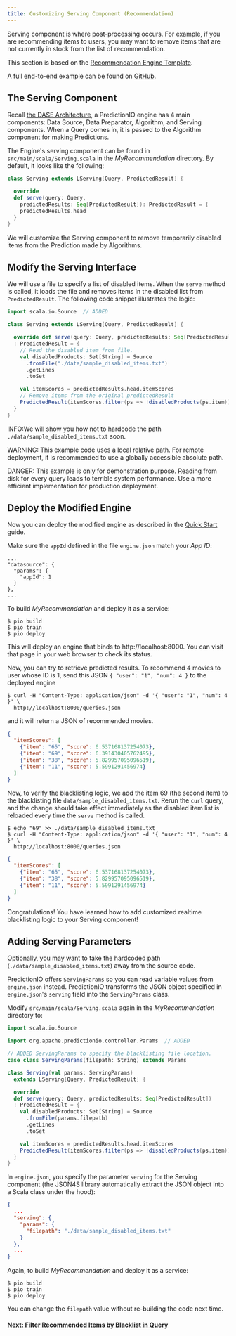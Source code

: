 ```yaml
---
title: Customizing Serving Component (Recommendation)
---
```


Serving component is where post-processing occurs. For example, if you are
recommending items to users, you may want to remove items that are not
currently in stock from the list of recommendation.

This section is based on the [Recommendation Engine Template](/templates/recommendation/quickstart/).

A full end-to-end example can be found on
[GitHub](https://github.com/PredictionIO/PredictionIO/tree/develop/examples/scala-parallel-recommendation/custom-serving).

<!--
This section demonstrates how to add a custom filtering logic to exclude a list
of blacklisted movies from the [Movie Recommendation Engine](/quickstart.html)
based on the Recommendation Engine Template. It is highly recommended to go
through the Quckstart guide first.

Complete code example can be found in
`examples/scala-parallel-recommendation-howto`.

If you simply want to use this customized code, you can skip to the last section.
-->

## The Serving Component

Recall [the DASE Architecture](/start/engines/), a PredictionIO engine has
4 main components: Data Source, Data Preparator, Algorithm, and Serving
components. When a Query comes in, it is passed to the Algorithm component for
making Predictions.

The Engine's serving component can be found in `src/main/scala/Serving.scala` in
the *MyRecommendation* directory. By default, it looks like the following:

```scala
class Serving extends LServing[Query, PredictedResult] {

  override
  def serve(query: Query,
    predictedResults: Seq[PredictedResult]): PredictedResult = {
    predictedResults.head
  }
}
```

We will customize the Serving component to remove temporarily disabled items
from the Prediction made by Algorithms.

## Modify the Serving Interface

We will use a file to specify a list of disabled items. When the `serve` method
is called, it loads the file and removes items in the disabled list from
`PredictedResult`. The following code snippet illustrates the logic:

```scala
import scala.io.Source  // ADDED

class Serving extends LServing[Query, PredictedResult] {

  override def serve(query: Query, predictedResults: Seq[PredictedResult])
  : PredictedResult = {
    // Read the disabled item from file.
    val disabledProducts: Set[String] = Source
      .fromFile("./data/sample_disabled_items.txt")
      .getLines
      .toSet

    val itemScores = predictedResults.head.itemScores
    // Remove items from the original predictedResult
    PredictedResult(itemScores.filter(ps => !disabledProducts(ps.item)))
  }
}
```
INFO:We will show you how not to hardcode the path
`./data/sample_disabled_items.txt` soon.

WARNING: This example code uses a local relative path. For remote deployment, it is
recommended to use a globally accessible absolute path.

DANGER: This example is only for demonstration purpose. Reading from disk for every
query leads to terrible system performance. Use a more efficient
implementation for production deployment.

## Deploy the Modified Engine

Now you can deploy the modified engine as described in the [Quick
Start](/templates/recommendation/quickstart/) guide.

Make sure the `appId` defined in the file `engine.json` match your *App ID*:

```
...
"datasource": {
  "params": {
    "appId": 1
  }
},
...
```

To build *MyRecommendation* and deploy it as a service:

```
$ pio build
$ pio train
$ pio deploy
```

This will deploy an engine that binds to http://localhost:8000. You can visit
that page in your web browser to check its status.

Now, you can try to retrieve predicted results. To recommend 4 movies to user
whose ID is 1, send this JSON `{ "user": "1", "num": 4 }` to the deployed
engine

```
$ curl -H "Content-Type: application/json" -d '{ "user": "1", "num": 4 }' \
  http://localhost:8000/queries.json
```

and it will return a JSON of recommended movies.

```json
{
  "itemScores": [
    {"item": "65", "score": 6.537168137254073},
    {"item": "69", "score": 6.391430405762495},
    {"item": "38", "score": 5.829957095096519},
    {"item": "11", "score": 5.5991291456974}
  ]
}
```

Now, to verify the blacklisting logic, we add the item 69 (the second item)
to the blacklisting file `data/sample_disabled_items.txt`. Rerun the `curl`
query, and the change should take effect immediately as the disabled item
list is reloaded every time the `serve` method is called.

```
$ echo "69" >> ./data/sample_disabled_items.txt
$ curl -H "Content-Type: application/json" -d '{ "user": "1", "num": 4 }' \
  http://localhost:8000/queries.json
```

```json
{
  "itemScores": [
    {"item": "65", "score": 6.537168137254073},
    {"item": "38", "score": 5.829957095096519},
    {"item": "11", "score": 5.5991291456974}
  ]
}
```

Congratulations! You have learned how to add customized realtime blacklisting
logic to your Serving component!

## Adding Serving Parameters

Optionally, you may want to take the hardcoded path
(`./data/sample_disabled_items.txt`) away from the source code.

PredictionIO offers `ServingParams` so you can read variable values from
`engine.json` instead. PredictionIO transforms the JSON object specified in
`engine.json`'s `serving` field into the `ServingParams` class.

Modify `src/main/scala/Serving.scala` again in the *MyRecommendation*
directory to:

```scala
import scala.io.Source

import org.apache.predictionio.controller.Params  // ADDED

// ADDED ServingParams to specify the blacklisting file location.
case class ServingParams(filepath: String) extends Params

class Serving(val params: ServingParams)
  extends LServing[Query, PredictedResult] {

  override
  def serve(query: Query, predictedResults: Seq[PredictedResult])
  : PredictedResult = {
    val disabledProducts: Set[String] = Source
      .fromFile(params.filepath)
      .getLines
      .toSet

    val itemScores = predictedResults.head.itemScores
    PredictedResult(itemScores.filter(ps => !disabledProducts(ps.item)))
  }
}
```

In `engine.json`, you specify the parameter `serving` for the Serving component
(the JSON4S library automatically extract the JSON object into a Scala class
under the hood):

```json
{
  ...
  "serving": {
    "params": {
      "filepath": "./data/sample_disabled_items.txt"
    }
  },
  ...
}
```

Again, to build *MyRecommendation* and deploy it as a service:

```
$ pio build
$ pio train
$ pio deploy
```

You can change the `filepath` value without re-building the code next time.

#### [Next: Filter Recommended Items by Blacklist in Query](blacklist-items.html)
